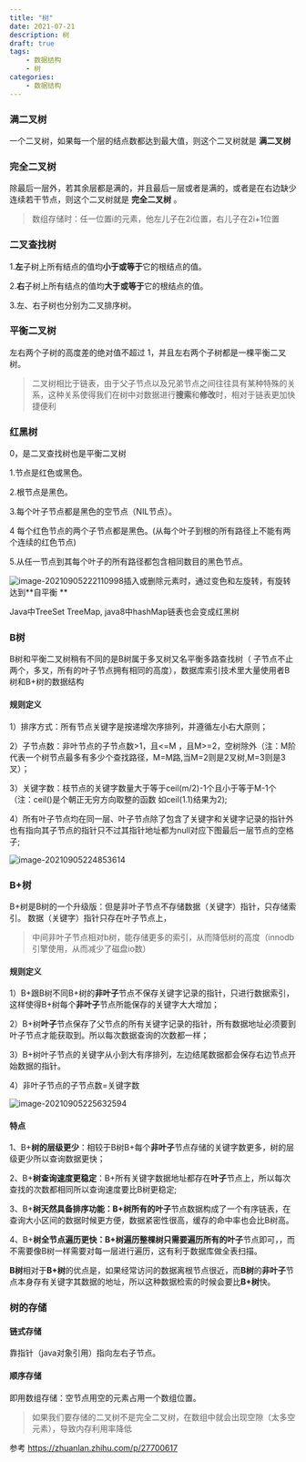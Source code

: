 ```yaml
---
title: "树"
date: 2021-07-21
description: 树
draft: true
tags:
    - 数据结构
    - 树
categories:
    - 数据结构
---
```




###  满二叉树

一个二叉树，如果每一个层的结点数都达到最大值，则这个二叉树就是 **满二叉树**

### 完全二叉树

除最后一层外，若其余层都是满的，并且最后一层或者是满的，或者是在右边缺少连续若干节点，则这个二叉树就是 **完全二叉树** 。

> 数组存储时：任一位置i的元素，他左儿子在2i位置，右儿子在2i+1位置



### 二叉查找树

1.**左**子树上所有结点的值均**小于或等于**它的根结点的值。

2.**右**子树上所有结点的值均**大于或等于**它的根结点的值。

3.左、右子树也分别为二叉排序树。



### 平衡二叉树

 左右两个子树的高度差的绝对值不超过 1，并且左右两个子树都是一棵平衡二叉树。

> 二叉树相比于链表，由于父子节点以及兄弟节点之间往往具有某种特殊的关系，这种关系使得我们在树中对数据进行**搜索**和**修改**时，相对于链表更加快捷便利



### 红黑树

0，是二叉查找树也是平衡二叉树

1.节点是红色或黑色。

2.根节点是黑色。

3.每个叶子节点都是黑色的空节点（NIL节点）。

4 每个红色节点的两个子节点都是黑色。(从每个叶子到根的所有路径上不能有两个连续的红色节点)

5.从任一节点到其每个叶子的所有路径都包含相同数目的黑色节点。

![image-20210905222110998](https://fengzhenbing.github.io/img/picgo/image-20210905222110998.png)插入或删除元素时，通过变色和左旋转，有旋转达到**自平衡 ** 



Java中TreeSet TreeMap, java8中hashMap链表也会变成红黑树



### B树

B树和平衡二叉树稍有不同的是B树属于多叉树又名平衡多路查找树（ 子节点不止两个，多叉，所有的叶子节点拥有相同的高度），数据库索引技术里大量使用者B树和B+树的数据结构

#### 规则定义

 1）排序方式：所有节点关键字是按递增次序排列，并遵循左小右大原则；

 2）子节点数：非叶节点的子节点数>1，且<=M ，且M>=2，空树除外（注：M阶代表一个树节点最多有多少个查找路径，M=M路,当M=2则是2叉树,M=3则是3叉）；

 3）关键字数：枝节点的关键字数量大于等于ceil(m/2)-1个且小于等于M-1个（注：ceil()是个朝正无穷方向取整的函数 如ceil(1.1)结果为2);

 4）所有叶子节点均在同一层、叶子节点除了包含了关键字和关键字记录的指针外也有指向其子节点的指针只不过其指针地址都为null对应下图最后一层节点的空格子;

![image-20210905224853614](https://fengzhenbing.github.io/img/picgo/image-20210905224853614.png)

### B+树

B+树是B树的一个升级版：但是非叶子节点不存储数据（关键字）指针，只存储索引。 数据（关键字）指针只存在叶子节点上，

> 中间非叶子节点相对b树，能存储更多的索引，从而降低树的高度（innodb引擎使用，从而减少了磁盘io数）

#### 规则定义
 1）B+跟B树不同B+树的**非叶子**节点不保存关键字记录的指针，只进行数据索引，这样使得B+树每个**非叶子**节点所能保存的关键字大大增加；

 2）B+树**叶子**节点保存了父节点的所有关键字记录的指针，所有数据地址必须要到叶子节点才能获取到。所以每次数据查询的次数都一样；

 3）B+树叶子节点的关键字从小到大有序排列，左边结尾数据都会保存右边节点开始数据的指针。

 4）非叶子节点的子节点数=关键字数 

![image-20210905225632594](https://fengzhenbing.github.io/img/picgo/image-20210905225632594.png)

#### 特点

1、B+**树的层级更少**：相较于B树B+每个**非叶子**节点存储的关键字数更多，树的层级更少所以查询数据更快；

2、B+**树查询速度更稳定**：B+所有关键字数据地址都存在**叶子**节点上，所以每次查找的次数都相同所以查询速度要比B树更稳定;

3、B+**树天然具备排序功能：**B+树所有的**叶子**节点数据构成了一个有序链表，在查询大小区间的数据时候更方便，数据紧密性很高，缓存的命中率也会比B树高。

4、B+**树全节点遍历更快：**B+树遍历整棵树只需要遍历所有的**叶子**节点即可，，而不需要像B树一样需要对每一层进行遍历，这有利于数据库做全表扫描。

**B树**相对于**B+树**的优点是，如果经常访问的数据离根节点很近，而**B树**的**非叶子**节点本身存有关键字其数据的地址，所以这种数据检索的时候会要比**B+树**快。





### 树的存储

#### 链式存储

靠指针（java对象引用）指向左右子节点。

#### 顺序存储

即用数组存储：空节点用空的元素占用一个数组位置。

> 如果我们要存储的二叉树不是完全二叉树，在数组中就会出现空隙（太多空元素），导致内存利用率降低





参考 https://zhuanlan.zhihu.com/p/27700617
